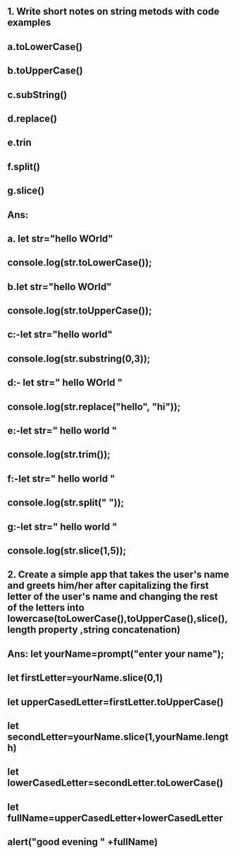 ## 1. Write short notes on string metods with code examples
## a.toLowerCase()
## b.toUpperCase()
## c.subString()
## d.replace()
## e.trin
## f.split()
## g.slice()
## Ans:
## a. let str="hello WOrld"
## console.log(str.toLowerCase());
## b.let str="hello WOrld"
## console.log(str.toUpperCase());
## c:-let str="hello world"
## console.log(str.substring(0,3));
## d:- let str=" hello WOrld "
## console.log(str.replace("hello", "hi"));
## e:-let str=" hello world "
## console.log(str.trim());
## f:-let str=" hello world "
## console.log(str.split(" "));
## g:-let str=" hello world "
## console.log(str.slice(1,5));

## 2. Create a simple app that takes the user's name and greets him/her after capitalizing the first letter of the user's name and changing the rest of the letters into lowercase(toLowerCase(),toUpperCase(),slice(),length property ,string concatenation)
## Ans: let yourName=prompt("enter your name");
## let firstLetter=yourName.slice(0,1)
## let upperCasedLetter=firstLetter.toUpperCase()
## let secondLetter=yourName.slice(1,yourName.length)
## let lowerCasedLetter=secondLetter.toLowerCase()
## let fullName=upperCasedLetter+lowerCasedLetter
## alert("good evening " +fullName)